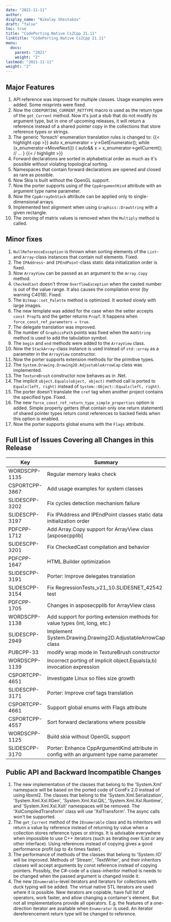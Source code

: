 ```yaml
---
date: "2021-11-11"
author:
display_name: "Nikolay Shestakov"
draft: "false"
toc: true
title: "CodePorting.Native Cs2Cpp 21.11"
linktitle: "CodePorting.Native Cs2Cpp 21.11"
menu:
  docs:
    parent: "2021"
    weight: "2"
lastmod: "2021-11-11"
weight: "2"
---
```


## Major Features ##
1. API reference was improved for multiple classes. Usage examples were added. Some misprints were fixed.
2. Now the `CODEPORTING_CURRENT_RETTYPE` macro is used as the return type of the `get_Current` method. Now it's just a stub that do not modify its argument type, but in one of upcoming releases, it will return a reference instead of a shared pointer copy in the collections that store reference types or strings.
3. The generic 'foreach' enumeration translation rules is changed to:
{{< highlight cpp >}}
auto x_enumerator = y->GetEnumerator();
while (x_enumerator->MoveNext())
{
   auto&& x = x_enumerator->getCurrent();
   // ...
}
{{< / highlight >}}
4. Forward declarations are sorted in alphabetical order as much as it's possible without violating topological sorting.
5. Namespaces that contain forward declarations are opened and closed as rare as possible.
6. Now Skia is built without the OpenGL support.
7. Now the porter supports using of the `CppArgumentKind` attribute with an argument type name parameter.
8. Now the `CppArrayOnStack` attribute can be applied only to single-dimensional arrays.
9. Implemented text alignment when using `Graphics::DrawString` with a given rectangle.
10. The zeroing of matrix values is removed when the `Multiply` method is called.

## Minor fixes ##
1. `NullReferenceException` is thrown when sorting elements of the `List`- and `Array`-class instances that contain null elements. Fixed.
2. The `IPAddress`- and `IPEndPoint`-class static data initialization order is fixed.
3. Now `ArrayView` can be passed as an argument to the `Array.Copy` method.
4. `CheckedCast` doesn't throw `OverflowException` when the casted number is out of the value range. It also causes the compilation error (by warning C4018). Fixed.
5. The `Bitmap::set_Palette` method is optimized. It worked slowly with large images.
6. The new template was added for the case when the setter accepts `const PropT&` and the getter returns `PropT`. It happens when `force_const_ref_parameters = true`.
7. The delegate translation was improved.
8. The number of `GraphicsPath` points was fixed when the `AddString` method is used to add the tabulation symbol.
9. The `begin` and `end` methods were added to the `ArrayView` class.
10. Now the `StackArray`-class instance is used instead of `std::array` as a parameter in the `ArrayView` constructor.
11. Now the porter supports extension methods for the primitive types.
12. The `System.Drawing.Drawing2D.AdjustableArrowCap` class was implemented.
13. The `TextureBrush` constructor now behaves as in .Net.
14. The implicit `object.Equals(object, object)` method call is ported to `Equals(left, right)` instead of `System::Object::Equals(left, right)`.
15. The porter doesn't translate the `cref` tag when another project contains the specified type. Fixed.
16. The new `force_const_ref_return_type_simple_properties` option is added. Simple property getters (that contain only one return statement) of shared pointer types return const references to backed fields when this option is enabled.
17. Now the porter supports global enums with the `Flags` attribute.

## Full List of Issues Covering all Changes in this Release ##
| Key | Summary | Category |
| --- | --- | --- |
| WORDSCPP-1135 | Regular memory leaks check | Task |
| CSPORTCPP-3867 | Add usage examples for system classes | Enhancement |
| SLIDESCPP-3202 | Fix cycles detection mechanism failure | Task |
| SLIDESCPP-3197 | Fix IPAddress and IPEndPoint classes static data initialization order | Task |
| PDFCPP-1712 | Add Array.Copy support for ArrayView class [asposecpplib] | Task |
| SLIDESCPP-3201 | Fix CheckedCast compilation and behavior | Task |
| PDFCPP-1647 | HTML.Builder optimization | Task |
| SLIDESCPP-3191 | Porter: Improve delegates translation | Task |
| SLIDESCPP-3154 | Fix RegressionTests_v21_10.SLIDESNET_42542 test | Task |
| PDFCPP-1705 | Changes in asposecpplib for ArrayView class | Task |
| WORDSCPP-1138 | Add support for porting extension methods for value types (int, long, etc.) | Task |
| SLIDESCPP-2949 | Implement System.Drawing.Drawing2D.AdjustableArrowCap class | Task |
| PUBCPP-33 | modify wrap mode in TextureBrush constructor | Task |
| WORDSCPP-1139 | Incorrect porting of implicit object.Equals(a,b) invocation expression | Task |
| CSPORTCPP-4651 | Investigate Linux so files size growth | Investigation |
| SLIDESCPP-3171 | Porter: Improve cref tags translation | Task |
| CSPORTCPP-4661 | Support global enums with Flags attribute | Task |
| CSPORTCPP-4557 | Sort forward declarations where possible | Enhancement |
| WORDSCPP-1125 | Build skia without OpenGL support | Task |
| SLIDESCPP-3170 | Porter: Enhance CppArgumentKind attribute in config with an argument type name parameter | Task |

## Public API and Backward Incompatible Changes ##
1. The new implementation of the classes that belong to the 'System.Xml' namespace will be based on the ported code of CoreFx 2.0 instead of using libxml2. The classes that belong to the 'System.Xml.Serialization', 'System.Xml.Xsl.IlGen', 'System.Xml.Xsl.QIL', 'System.Xml.Xsl.Runtime', and 'System.Xml.Xsl.Xslt' namespaces will be removed. The 'XslCompiledTransform' class will use 'XslTransform'. The async calls won't be supported.
2. The `get_Current` method of the `IEnumerable` class and its inheritors will return a value by reference instead of returning by value when a collection stores reference types or strings. It is advisable everywhere when impossible to use C++ iterators (such as iterating over IList or any other interface). Using references instead of copying gives a good performance profit (up to 4x times faster).
3. The performance of methods of the classes that belong to 'System::IO' will be improved. Methods of 'Stream', 'TextWriter', and their inheritors classes will accept arguments by const reference instead of copying pointers. Possibly, the C#-code of a class-inheritor method is needs to be changed when the passed argument is changed inside it.
4. The new `IEnumerable`-level iterators and iterators for collections with duck typing will be added. The virtual native STL iterators are used where it is possible. New iterators are copiable, have full list of operators, work faster, and allow changing a container's element. But not all implementations provide all operators. E.g. the features of a one-direction iterator are available when `Enumerator` is used. An iterator dereferencement return type will be changed to reference.
